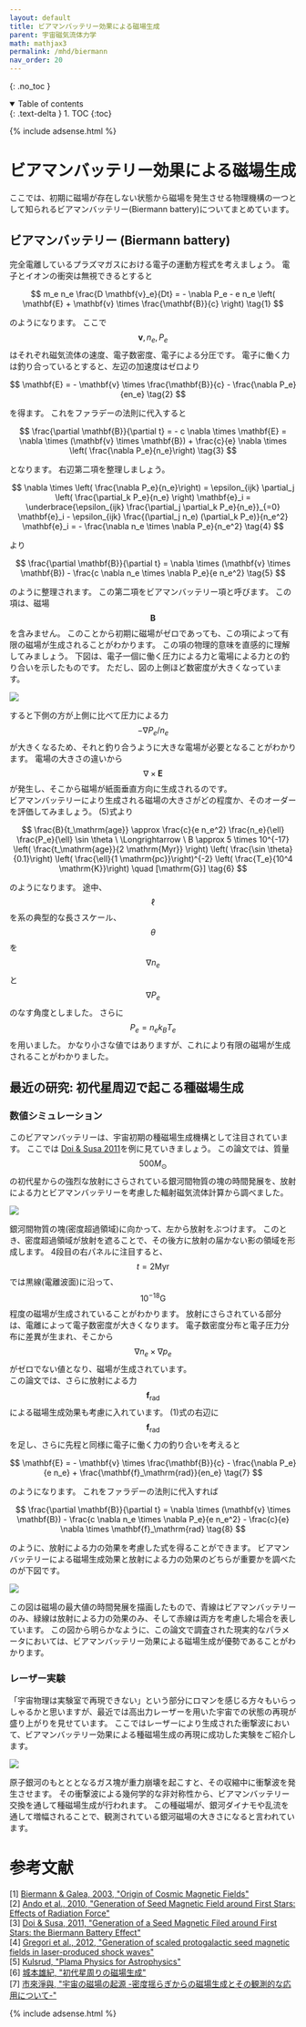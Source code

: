 ```yaml
---
layout: default
title: ビアマンバッテリー効果による磁場生成
parent: 宇宙磁気流体力学
math: mathjax3
permalink: /mhd/biermann
nav_order: 20
---
```


{: .no_toc }

<details open markdown="block">
  <summary>
    Table of contents
  </summary>
  {: .text-delta }
1. TOC
{:toc}
</details>

{% include adsense.html %} 

# ビアマンバッテリー効果による磁場生成

ここでは、初期に磁場が存在しない状態から磁場を発生させる物理機構の一つとして知られるビアマンバッテリー(Biermann battery)についてまとめています。

## ビアマンバッテリー (Biermann battery)

完全電離しているプラズマガスにおける電子の運動方程式を考えましょう。
電子とイオンの衝突は無視できるとすると

$$
m_e n_e \frac{D \mathbf{v}_e}{Dt} 
= - \nabla P_e - e n_e \left( \mathbf{E} + \mathbf{v} \times \frac{\mathbf{B}}{c} \right) \tag{1}
$$

のようになります。
ここで$$\mathbf{v}, n_e, P_e$$はそれぞれ磁気流体の速度、電子数密度、電子による分圧です。
電子に働く力は釣り合っているとすると、左辺の加速度はゼロより

$$
\mathbf{E} 
= - \mathbf{v} \times \frac{\mathbf{B}}{c} - \frac{\nabla P_e}{en_e} \tag{2}
$$

を得ます。
これをファラデーの法則に代入すると

$$
\frac{\partial \mathbf{B}}{\partial t} 
= - c \nabla \times \mathbf{E} 
= \nabla \times (\mathbf{v} \times \mathbf{B}) + \frac{c}{e} \nabla \times \left( \frac{\nabla P_e}{n_e}\right) \tag{3}
$$

となります。
右辺第二項を整理しましょう。

$$
\nabla \times \left( \frac{\nabla P_e}{n_e}\right) 
= \epsilon_{ijk} \partial_j \left( \frac{\partial_k P_e}{n_e} \right) \mathbf{e}_i 
= \underbrace{\epsilon_{ijk} \frac{\partial_j \partial_k P_e}{n_e}}_{=0} \mathbf{e}_i - \epsilon_{ijk} \frac{(\partial_j n_e) (\partial_k P_e)}{n_e^2} \mathbf{e}_i 
= - \frac{\nabla n_e \times \nabla P_e}{n_e^2} \tag{4}
$$

より

$$
\frac{\partial \mathbf{B}}{\partial t} 
= \nabla \times (\mathbf{v} \times \mathbf{B}) - \frac{c \nabla n_e \times \nabla P_e}{e n_e^2} \tag{5}
$$

のように整理されます。
この第二項をビアマンバッテリー項と呼びます。
この項は、磁場$$\mathbf{B}$$を含みません。
このことから初期に磁場がゼロであっても、この項によって有限の磁場が生成されることがわかります。
この項の物理的意味を直感的に理解してみましょう。
下図は、電子一個に働く圧力による力と電場による力との釣り合いを示したものです。
ただし、図の上側ほど数密度が大きくなっています。

![](/assets/images/mhd/biermann_01.png)

すると下側の方が上側に比べて圧力による力$$-\nabla P_e / n_e$$が大きくなるため、それと釣り合うように大きな電場が必要となることがわかります。
電場の大きさの違いから$$\nabla \times \mathbf{E}$$が発生し、そこから磁場が紙面垂直方向に生成されるのです。  
ビアマンバッテリーにより生成される磁場の大きさがどの程度か、そのオーダーを評価してみましょう。
(5)式より

$$
\frac{B}{t_\mathrm{age}} 
\approx \frac{c}{e n_e^2} \frac{n_e}{\ell} \frac{P_e}{\ell} \sin \theta \ \Longrightarrow \ 
B 
\approx 5 \times 10^{-17} \left( \frac{t_\mathrm{age}}{2 \mathrm{Myr}} \right) \left( \frac{\sin \theta}{0.1}\right) \left( \frac{\ell}{1 \mathrm{pc}}\right)^{-2} \left( \frac{T_e}{10^4 \mathrm{K}}\right) \quad [\mathrm{G}] \tag{6}
$$

のようになります。
途中、$$\ell$$を系の典型的な長さスケール、$$\theta$$を$$\nabla n_e$$と$$\nabla P_e$$のなす角度としました。
さらに$$P_e = n_e k_B T_e$$を用いました。
かなり小さな値ではありますが、これにより有限の磁場が生成されることがわかりました。

## 最近の研究: 初代星周辺で起こる種磁場生成

### 数値シミュレーション

このビアマンバッテリーは、宇宙初期の種磁場生成機構として注目されています。
ここでは [Doi & Susa 2011](https://iopscience.iop.org/article/10.1088/0004-637X/741/2/93)を例に見ていきましょう。
この論文では、質量$$500M_\odot$$の初代星からの強烈な放射にさらされている銀河間物質の塊の時間発展を、放射による力とビアマンバッテリーを考慮した輻射磁気流体計算から調べました。

![](/assets/images/mhd/biermann_02.png)

銀河間物質の塊(密度超過領域)に向かって、左から放射をぶつけます。
このとき、密度超過領域が放射を遮ることで、その後方に放射の届かない影の領域を形成します。
4段目の右パネルに注目すると、$$t=2\mathrm{Myr}$$では黒線(電離波面)に沿って、$$10^{-18} \mathrm{G}$$程度の磁場が生成されていることがわかります。
放射にさらされている部分は、電離によって電子数密度が大きくなります。
電子数密度分布と電子圧力分布に差異が生まれ、そこから$$\nabla n_e \times \nabla p_e$$がゼロでない値となり、磁場が生成されています。  
この論文では、さらに放射による力$$\mathbf{f}_\mathrm{rad}$$による磁場生成効果も考慮に入れています。
(1)式の右辺に$$\mathbf{f}_\mathrm{rad}$$を足し、さらに先程と同様に電子に働く力の釣り合いを考えると

$$
\mathbf{E} 
= - \mathbf{v} \times \frac{\mathbf{B}}{c} - \frac{\nabla P_e}{e n_e} + \frac{\mathbf{f}_\mathrm{rad}}{en_e} \tag{7}
$$

のようになります。
これをファラデーの法則に代入すれば

$$
\frac{\partial \mathbf{B}}{\partial t} 
= \nabla \times (\mathbf{v} \times \mathbf{B}) - \frac{c \nabla n_e \times \nabla P_e}{e n_e^2} - \frac{c}{e} \nabla \times \mathbf{f}_\mathrm{rad} \tag{8}
$$

のように、放射による力の効果を考慮した式を得ることができます。
ビアマンバッテリーによる磁場生成効果と放射による力の効果のどちらが重要かを調べたのが下図です。

![](/assets/images/mhd/biermann_03.png)

この図は磁場の最大値の時間発展を描画したもので、青線はビアマンバッテリーのみ、緑線は放射による力の効果のみ、そして赤線は両方を考慮した場合を表しています。
この図から明らかなように、この論文で調査された現実的なパラメータにおいては、ビアマンバッテリー効果による磁場生成が優勢であることがわかります。

### レーザー実験

「宇宙物理は実験室で再現できない」という部分にロマンを感じる方々もいらっしゃるかと思いますが、最近では高出力レーザーを用いた宇宙での状態の再現が盛り上がりを見せています。
ここではレーザーにより生成された衝撃波において、ビアマンバッテリー効果による種磁場生成の再現に成功した実験をご紹介します。

![](/assets/images/mhd/biermann_04.png)

原子銀河のもとととなるガス塊が重力崩壊を起こすと、その収縮中に衝撃波を発生させます。
その衝撃波による幾何学的な非対称性から、ビアマンバッテリー交換を通して種磁場生成が行われます。
この種磁場が、銀河ダイナモや乱流を通して増幅されることで、観測されている銀河磁場の大きさになると言われています。

# 参考文献

[1] [Biermann & Galea, 2003, "Origin of Cosmic Magnetic Fields"](https://arxiv.org/abs/astro-ph/0302168)  
[2] [Ando et al., 2010, "Generation of Seed Magnetic Field around First Stars: Effects of Radiation Force"](https://iopscience.iop.org/article/10.1088/0004-637X/716/2/1566)  
[3] [Doi & Susa, 2011, "Generation of a Seed Magnetic Filed around First Stars: the Biermann Battery Effect"](https://iopscience.iop.org/article/10.1088/0004-637X/741/2/93)  
[4] [Gregori et al., 2012, "Generation of scaled protogalactic seed magnetic fields in laser-produced shock waves"](https://www.nature.com/articles/nature10747)  
[5] [Kulsrud, "Plama Physics for Astrophysics"](https://amzn.to/40HaxEN)  
[6] [城本雄紀, "初代星周りの磁場生成"](http://www.astro-wakate.org/ss2011/web/ss11_proceedings/proceeding/interstellar_10a.pdf)  
[7] [市來淨與, "宇宙の磁場の起源 -密度揺らぎからの磁場生成とその観測的な応用について-"](https://www.icrr.u-tokyo.ac.jp/JPSCR/2006F/presen-files/ichiki.pdf)  

{% include adsense.html %} 
